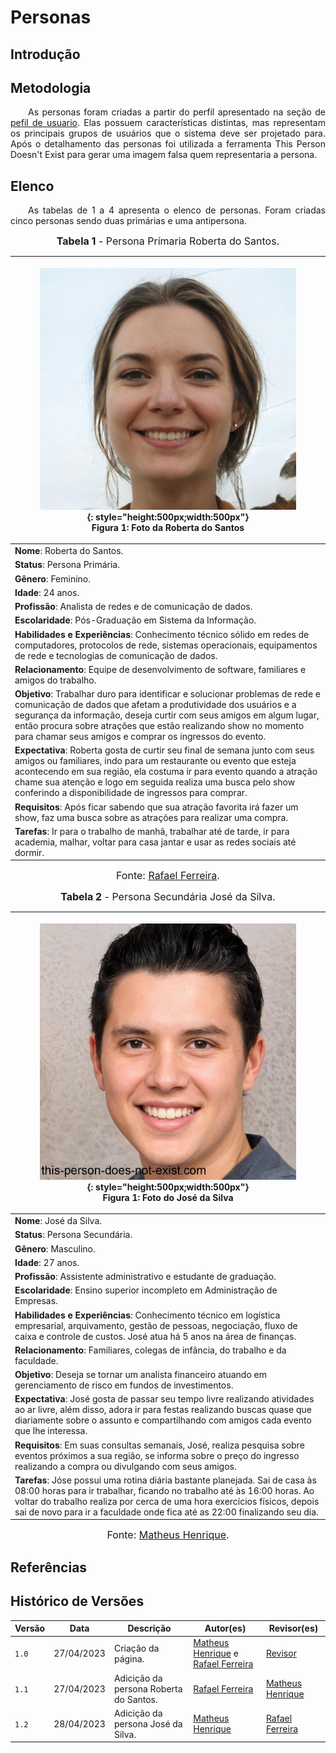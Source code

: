 # Personas

## Introdução

## Metodologia

<p style="text-align: justify;">&emsp;&emsp;As personas foram criadas a partir do perfil apresentado na seção de <a href="/elicitacao/perfil_de_usuario/">pefil de usuario</a>. Elas possuem características distintas, mas representam os principais grupos de usuários que o sistema deve ser projetado para. Após o detalhamento das personas foi utilizada a ferramenta This Person Doesn't Exist para gerar uma imagem falsa quem representaria a persona.</p>

## Elenco

<p style="text-align: justify;">&emsp;&emsp;As tabelas de 1 a 4 apresenta o elenco de personas. Foram criadas cinco personas sendo duas primárias e uma antipersona.</p>

<font size="3"><p style="text-align: center">**Tabela 1** - Persona Prímaria Roberta do Santos.</p></font>

| <figure markdown>![Persona Roberta do Santos](../assets/personas/persona_roberta.png){: style="height:500px;width:500px"}<figcaption>Figura 1: Foto da Roberta do Santos</figcaption></figure>                                                                                                                                                     |
| -------------------------------------------------------------------------------------------------------------------------------------------------------------------------------------------------------------------------------------------------------------------------------------------------------------------------------------------------- |
| **Nome**: Roberta do Santos.                                                                                                                                                                                                                                                                                                                       |
| **Status**: Persona Primária.                                                                                                                                                                                                                                                                                                                      |
| **Gênero**: Feminino.                                                                                                                                                                                                                                                                                                                              |
| **Idade**: 24 anos.                                                                                                                                                                                                                                                                                                                                |
| **Profissão**: Analista de redes e de comunicação de dados.                                                                                                                                                                                                                                                                                        |
| **Escolaridade**: Pós-Graduação em Sistema da Informação.                                                                                                                                                                                                                                                                                          |
| **Habilidades e Experiências**: Conhecimento técnico sólido em redes de computadores, protocolos de rede, sistemas operacionais, equipamentos de rede e tecnologias de comunicação de dados.                                                                                                                                                       |
| **Relacionamento**: Equipe de desenvolvimento de software, familiares e amigos do trabalho.                                                                                                                                                                                                                                                        |
| **Objetivo**: Trabalhar duro para identificar e solucionar problemas de rede e comunicação de dados que afetam a produtividade dos usuários e a segurança da informação, deseja curtir com seus amigos em algum lugar, então procura sobre atrações que estão realizando show no momento para chamar seus amigos e comprar os ingressos do evento. |
| **Expectativa**: Roberta gosta de curtir seu final de semana junto com seus amigos ou familiares, indo para um restaurante ou evento que esteja acontecendo em sua região, ela costuma ir para evento quando a atração chame sua atenção e logo em seguida realiza uma busca pelo show conferindo a disponibilidade de ingressos para comprar.     |
| **Requisitos**: Após ficar sabendo que sua atração favorita irá fazer um show, faz uma busca sobre as atrações para realizar uma compra.                                                                                                                                                                                                           |
| **Tarefas**: Ir para o trabalho de manhã, trabalhar até de tarde, ir para academia, malhar, voltar para casa jantar e usar as redes sociais até dormir.                                                                                                                                                                                            |

<font size="3"><p style="text-align: center">Fonte: [Rafael Ferreira](https://github.com/RafaelCLG0).</p></font>

<font size="3"><p style="text-align: center">**Tabela 2** - Persona Secundária José da Silva.</p></font>

| <figure markdown>![Persona José da Silva](../assets/personas/persona_jose.png){: style="height:500px;width:500px"}<figcaption>Figura 1: Foto do José da Silva</figcaption></figure>                                                                                                                             |
| --------------------------------------------------------------------------------------------------------------------------------------------------------------------------------------------------------------------------------------------------------------------------------------------------------------- |
| **Nome**: José da Silva.                                                                                                                                                                                                                                                                                        |
| **Status**: Persona Secundária.                                                                                                                                                                                                                                                                                 |
| **Gênero**: Masculino.                                                                                                                                                                                                                                                                                          |
| **Idade**: 27 anos.                                                                                                                                                                                                                                                                                             |
| **Profissão**: Assistente administrativo e estudante de graduação.                                                                                                                                                                                                                                              |
| **Escolaridade**: Ensino superior incompleto em Administração de Empresas.                                                                                                                                                                                                                                      |
| **Habilidades e Experiências**: Conhecimento técnico em logística empresarial, arquivamento, gestão de pessoas, negociação, fluxo de caixa e controle de custos. José atua há 5 anos na área de finanças.                                                                                                       |
| **Relacionamento**: Familiares, colegas de infância, do trabalho e da faculdade.                                                                                                                                                                                                                                |
| **Objetivo**: Deseja se tornar um analista financeiro atuando em gerenciamento de risco em fundos de investimentos.                                                                                                                                                                                             |
| **Expectativa**: José gosta de passar seu tempo livre realizando atividades ao ar livre, além disso, adora ir para festas realizando buscas quase que diariamente sobre o assunto e compartilhando com amigos cada evento que lhe interessa.                                                                    |
| **Requisitos**: Em suas consultas semanais, José, realiza pesquisa sobre eventos próximos a sua região, se informa sobre o preço do ingresso realizando a compra ou divulgando com seus amigos.                                                                                                                 |
| **Tarefas**: Jóse possui uma rotina diária bastante planejada. Sai de casa às 08:00 horas para ir trabalhar, ficando no trabalho até às 16:00 horas. Ao voltar do trabalho realiza por cerca de uma hora exercícios físicos, depois sai de novo para ir a faculdade onde fica até as 22:00 finalizando seu dia. |

<font size="3"><p style="text-align: center">Fonte: [Matheus Henrique](https://github.com/mathonaut).</p></font>

## Referências

## Histórico de Versões

| Versão | Data       | Descrição                              | Autor(es)                                                                                           | Revisor(es)                                      |
| ------ | ---------- | -------------------------------------- | --------------------------------------------------------------------------------------------------- | ------------------------------------------------ |
| `1.0`  | 27/04/2023 | Criação da página.                     | [Matheus Henrique](https://github.com/mathonaut) e [Rafael Ferreira](https://github.com/RafaelCLG0) | [Revisor]()                                      |
| `1.1`  | 27/04/2023 | Adicição da persona Roberta do Santos. | [Rafael Ferreira](https://github.com/RafaelCLG0)                                                    | [Matheus Henrique](https://github.com/mathonaut) |
| `1.2`  | 28/04/2023 | Adicição da persona José da Silva.     | [Matheus Henrique](https://github.com/mathonaut)                                                    | [Rafael Ferreira](https://github.com/RafaelCLG0) |
